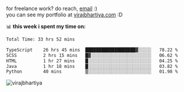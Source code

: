 for freelance work? do reach, [email](mailto:vlbhartiya@gmail.com) :)<br/>
you can see my portfolio at [virajbhartiya.com](https://virajbhartiya.com) :D

📊 **this week i spent my time on:**

<!--START_SECTION:waka-->

```txt
Total Time: 33 hrs 52 mins

TypeScript    26 hrs 45 mins  ███████████████████▓░░░░░   78.22 %
SCSS          2 hrs 15 mins   █▓░░░░░░░░░░░░░░░░░░░░░░░   06.62 %
HTML          1 hr 27 mins    █░░░░░░░░░░░░░░░░░░░░░░░░   04.25 %
Java          1 hr 18 mins    █░░░░░░░░░░░░░░░░░░░░░░░░   03.82 %
Python        40 mins         ▒░░░░░░░░░░░░░░░░░░░░░░░░   01.98 %
```

<!--END_SECTION:waka-->

<p align="left"> <img src="https://komarev.com/ghpvc/?username=virajbhartiya&color=blue" alt="virajbhartiya" /> </p>
